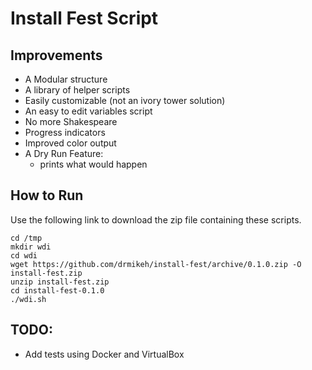 # Install Fest Script

## Improvements

* A Modular structure
* A library of helper scripts
* Easily customizable (not an ivory tower solution)
* An easy to edit variables script
* No more Shakespeare
* Progress indicators
* Improved color output
* A Dry Run Feature:
    - prints what would happen

## How to Run

Use the following link to download the zip file containing these scripts.

```
cd /tmp
mkdir wdi
cd wdi
wget https://github.com/drmikeh/install-fest/archive/0.1.0.zip -O install-fest.zip
unzip install-fest.zip
cd install-fest-0.1.0
./wdi.sh
```



## TODO:

* Add tests using Docker and VirtualBox

